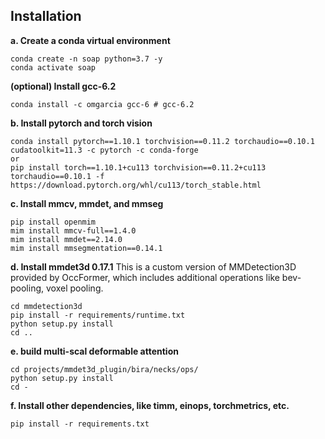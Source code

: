 ## Installation

**a. Create a conda virtual environment**
```shell
conda create -n soap python=3.7 -y
conda activate soap
```

**(optional) Install gcc-6.2**
```shell
conda install -c omgarcia gcc-6 # gcc-6.2
```

**b. Install pytorch and torch vision**
```shell
conda install pytorch==1.10.1 torchvision==0.11.2 torchaudio==0.10.1 cudatoolkit=11.3 -c pytorch -c conda-forge
or 
pip install torch==1.10.1+cu113 torchvision==0.11.2+cu113 torchaudio==0.10.1 -f https://download.pytorch.org/whl/cu113/torch_stable.html
```

**c. Install mmcv, mmdet, and mmseg**
```shell
pip install openmim
mim install mmcv-full==1.4.0
mim install mmdet==2.14.0
mim install mmsegmentation==0.14.1
```

**d. Install mmdet3d 0.17.1**
This is a custom version of MMDetection3D provided by OccFormer, which  includes additional operations like bev-pooling, voxel pooling. 

```shell
cd mmdetection3d
pip install -r requirements/runtime.txt
python setup.py install
cd ..
```

**e. build multi-scal deformable attention**

```shell
cd projects/mmdet3d_plugin/bira/necks/ops/
python setup.py install
cd -
```


**f. Install other dependencies, like timm, einops, torchmetrics, etc.**
```shell
pip install -r requirements.txt
```
